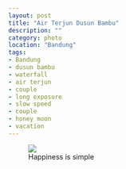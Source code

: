 ```yaml
---
layout: post
title: "Air Terjun Dusun Bambu"
description: ""
category: photo
location: "Bandung"
tags: 
- Bandung
- dusun bambu
- waterfall
- air terjun
- couple
- long exposure
- slow speed
- couple
- honey moon
- vacation
---
```


<figure>
	<img src="http://c1.staticflickr.com/9/8795/16916371637_28cc5086c2_h.jpg" style="max-height:600px;width:auto;">
	<figcaption>Happiness is simple</figcaption>
</figure>
